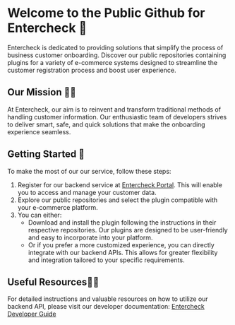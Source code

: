 # Welcome to the Public Github for Entercheck 👋

Entercheck is dedicated to providing solutions that simplify the process of business customer onboarding. Discover our public repositories 
containing plugins for a variety of e-commerce systems designed to streamline the customer registration process and boost user experience.

## Our Mission 🙋‍♀️
At Entercheck, our aim is to reinvent and transform traditional methods of handling customer information. 
Our enthusiastic team of developers strives to deliver smart, safe, and quick solutions that make the onboarding experience seamless.

## Getting Started 🚀
To make the most of our our service, follow these steps:
1. Register for our backend service at [Entercheck Portal](https://portal.entercheck.eu). This will enable you to access and manage your customer data.
2. Explore our public repositories and select the plugin compatible with your e-commerce platform.
3. You can either:
   - Download and install the plugin following the instructions in their respective repositories. Our plugins are designed to be user-friendly and easy to incorporate into your platform.
   - Or if you prefer a more customized experience, you can directly integrate with our backend APIs. This allows for greater flexibility and integration tailored to your specific requirements.

## Useful Resources👩‍💻

For detailed instructions and valuable resources on how to utilize our backend API, please visit our developer documentation: [Entercheck Developer Guide](https://developer.dev.entercheck.eu/)
